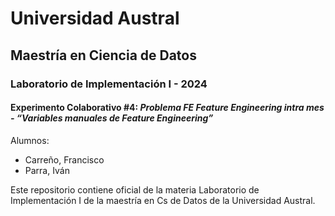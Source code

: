 # Universidad Austral
## Maestría en Ciencia de Datos
### Laboratorio de Implementación I - 2024

#### Experimento Colaborativo #4: <i>Problema  FE  Feature Engineering intra mes - “Variables manuales de Feature Engineering” </i>

Alumnos:
- Carreño, Francisco
- Parra, Iván

Este repositorio contiene 
oficial de la materia Laboratorio de Implementación I de la maestría en Cs de Datos de la Universidad Austral.